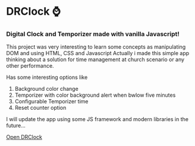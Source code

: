 # DRClock ⌚
### Digital Clock and Temporizer made with vanilla Javascript!

This project was very interesting to learn some concepts as manipulating DOM and using HTML, CSS and Javascript
Actually i made this simple app thinking about a solution for time management at church scenario or any other performance.

Has some interesting options like

1. Background color change
2. Temporizer with color background alert when bwlow five minutes
3. Configurable Temporizer time
4. Reset counter option

I will update the app using some JS framework and modern libraries in the future...

[Open DRClock](https://deuryferreira.github.io/drclock/)


